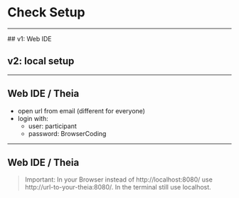 # Check Setup

----

## v1: Web IDE
## v2: local setup

----

## Web IDE / Theia

* open url from email (different for everyone)
* login with:
  * user: participant
  * password: BrowserCoding

----

## Web IDE / Theia

> Important: In your Browser instead of http://localhost:8080/ use http://url-to-your-theia:8080/. In the terminal still use localhost.